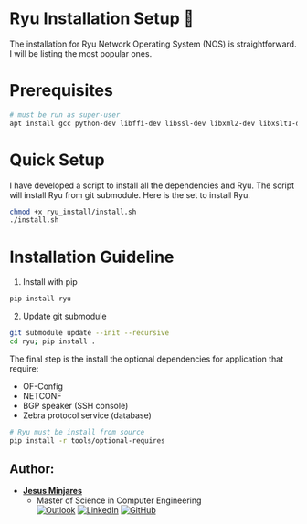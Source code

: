 # **Ryu Installation Setup** :dragon:

The installation for Ryu Network Operating System (NOS) is straightforward.
I will be listing the most popular ones.

# **Prerequisites**
```bash
# must be run as super-user
apt install gcc python-dev libffi-dev libssl-dev libxml2-dev libxslt1-dev zlib1g-dev 
```

# **Quick Setup**
I have developed a script to install all the dependencies and Ryu. The script will install Ryu from git submodule. Here is the set to install Ryu.
```bash
chmod +x ryu_install/install.sh
./install.sh 
```

# **Installation Guideline**
1. Install with pip
```bash
pip install ryu
```
2. Update git submodule
```bash
git submodule update --init --recursive
cd ryu; pip install .   
```
The final step is the install the optional dependencies for application that require:
 * OF-Config 
 * NETCONF
 * BGP speaker (SSH console) 
 * Zebra protocol service (database)     
```bash
# Ryu must be install from source
pip install -r tools/optional-requires
```

## **Author:**
* [**Jesus Minjares**](https://github.com/jminjares4)<br>
  * Master of Science in Computer Engineering<br>
[![Outlook](https://img.shields.io/badge/Microsoft_Outlook-0078D4?style=for-the-badge&logo=microsoft-outlook&logoColor=white&style=flat)](mailto:jminjares4@miners.utep.edu) 
[![LinkedIn](https://img.shields.io/badge/LinkedIn-0077B5?style=for-the-badge&logo=linkedin&logoColor=white&style=flat)](https://www.linkedin.com/in/jesus-minjares-157a21195/) [![GitHub](https://img.shields.io/badge/GitHub-100000?style=for-the-badge&logo=github&logoColor=white&style=flat)](https://github.com/jminjares4)